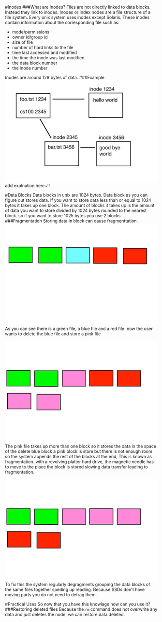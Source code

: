 #Inodes
###What are Inodes?
Files are not directly linked to data blocks.
Instead they link to inodes.
Inodes or index nodes are a file structure of a file system. 
Every unix system uses inodes except Solaris.
These inodes contain information about the corresponding file such as:

* mode/permissions
* owner id/group id 
* size of file
* number of hard links to the file
* time last accessed and modified
* the time the inode was last modified
* the data block number
* the inode number

Inodes are around 128 bytes of data.
###Example
![Alt text](pictures/inode_ex.jpg?raw=true)
add explnation here~!!

#Data Blocks
Data blocks in unix are 1024 bytes.
Data block as you can figure out stores data.
If you want to store data less than or equal to 1024 bytes it takes up one block.
The amount of blocks it takes up is the amount of data you want to store divided by 1024 bytes rounded to the nearest block.
so if you want to store 1025 bytes you use 2 blocks.
###Fragmentation
Storing data in block can cause fragmenttation. 
![Alt test](pictures/frag_1.jpg?raw=true)
As you can see there is a green file, a blue file and a red file. now the user wants to delete the blue file and store a pink file

![Alt test](pictures/frag_2.jpg?raw=true)
The pink file takes up more than one block so it stores the data 
in the space of the delete blue block a pink block is store but there is not enough room so the system appends the rest of the blocks at the end,
This is known as fragmentation.
with a revolving platter hard  drive, the magnetic needle has to move to the place the block is stored slowing data transfer leading to fragmentation.

![Alt test](pictures/frag_3.jpg?raw=true)
To fix this the system regularly degragments grouping the data blocks of the same files together speding up reading.
Because SSDs don't have moving parts you do not need to defrag them.

#Practical Uses
So now that you have this knowlage how can you use it?
###Restoring deleted files
Because the `rm` command does not overwrite any data and just deletes the node, 
we can restore data deleted.



